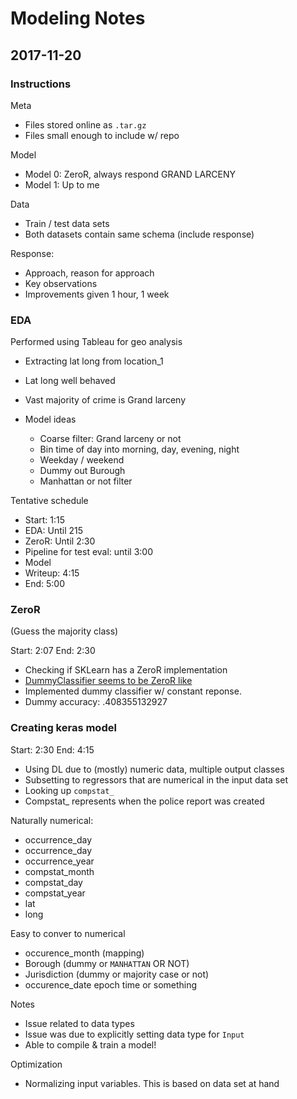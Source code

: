 # Modeling Notes

## 2017-11-20

### Instructions

Meta
 - Files stored online as `.tar.gz`
 - Files small enough to include w/ repo
 
Model

 - Model 0: ZeroR, always respond GRAND LARCENY
 - Model 1: Up to me

Data

 - Train / test data sets
 - Both datasets contain same schema (include response)
 
Response:

 - Approach, reason for approach
 - Key observations
 - Improvements given 1 hour, 1 week
 
### EDA

Performed using Tableau for geo analysis

 - Extracting lat long from location_1
 - Lat long well behaved
 - Vast majority of crime is Grand larceny
 
- Model ideas
  - Coarse filter: Grand larceny or not
  - Bin time of day into morning, day, evening, night
  - Weekday / weekend
  - Dummy out Burough
  - Manhattan or not filter

Tentative schedule
 - Start: 1:15
 - EDA: Until 215
 - ZeroR: Until 2:30
 - Pipeline for test eval: until 3:00
 - Model
 - Writeup: 4:15
 - End: 5:00
 
### ZeroR

(Guess the majority class)

Start: 2:07
End: 2:30

 - Checking if SKLearn has a ZeroR implementation
 - [DummyClassifier seems to be ZeroR like](http://scikit-learn.org/stable/modules/generated/sklearn.dummy.DummyClassifier.html)
 - Implemented dummy classifier w/ constant reponse. 
 - Dummy accuracy: .408355132927
 
### Creating keras model

Start: 2:30
End: 4:15

 - Using DL due to (mostly) numeric data, multiple output classes
 - Subsetting to regressors that are numerical in the input data set
 - Looking up `compstat_`
 - Compstat_ represents when the police report was created
 
Naturally numerical:

 - occurrence_day
 - occurrence_day
 - occurrence_year
 - compstat_month
 - compstat_day
 - compstat_year
 - lat
 - long

Easy to conver to numerical

 - occurence_month (mapping)
 - Borough (dummy or `MANHATTAN` OR NOT)
 - Jurisdiction (dummy or majority case or not)
 - occurence_date epoch time or something
 
 
Notes
 - Issue related to data types
 - Issue was due to explicitly setting data type for `Input`
 - Able to compile & train a model!
 
Optimization

 - Normalizing input variables. This is based on data set at hand
 
